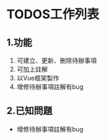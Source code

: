 
# TODOS工作列表
    
## 1.功能
<ol>
<li>可建立、更新、刪除待辦事項
<li>可加上註解
<li>以Vue框架製作
<li>增修待辦事項註解有bug
</ol>

## 2.已知問題
<ul>
<li>增修待辦事項註解有bug</li>
</ul>
